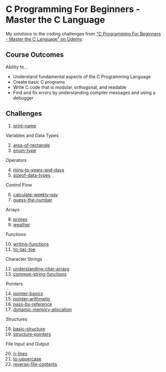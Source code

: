 # C Programming For Beginners - Master the C Language

My solutions to the coding challenges from ["C Programming For Beginners - Master the C Language" on Udemy](https://www.udemy.com/course/c-programming-for-beginners-/).

## Course Outcomes

Ability to...

- Understand fundamental aspects of the C Programming Language
- Create basic C programs
- Write C code that is modular, orthogonal, and readable
- Find and fix errors by understanding compiler messages and using a debugger

## Challenges

1. [print-name](print-name)

Variables and Data Types

2. [area-of-rectangle](area-of-rectangle)
3. [enum-type](enum-type)

Operators

4. [mins-to-years-and-days](mins-to-years-and-days)
5. [sizeof-data-types](sizeof-data-types)

Control Flow

6. [calculate-weekly-pay](calculate-weekly-pay)
7. [guess-the-number](guess-the-number)

Arrays

8. [primes](primes)
9. [weather](weather)

Functions

10. [writing-functions](writing-functions)
11. [tic-tac-toe](tic-tac-toe)

Character Strings

12. [understanding-char-arrays](understanding-char-arrays)
13. [common-string-functions](common-string-functions)

Pointers

14. [pointer-basics](pointer-basics)
15. [pointer-arithmetic](pointer-arithmetic)
16. [pass-by-reference](pass-by-reference)
17. [dynamic-memory-allocation](dynamic-memory-allocation)

Structures

18. [basic-structure](basic-structure)
19. [structure-pointers](structure-pointers)

File Input and Output

20. [n-lines](n-lines)
21. [to-uppercase](to-uppercase)
22. [reverse-file-contents](reverse-file-contents)
